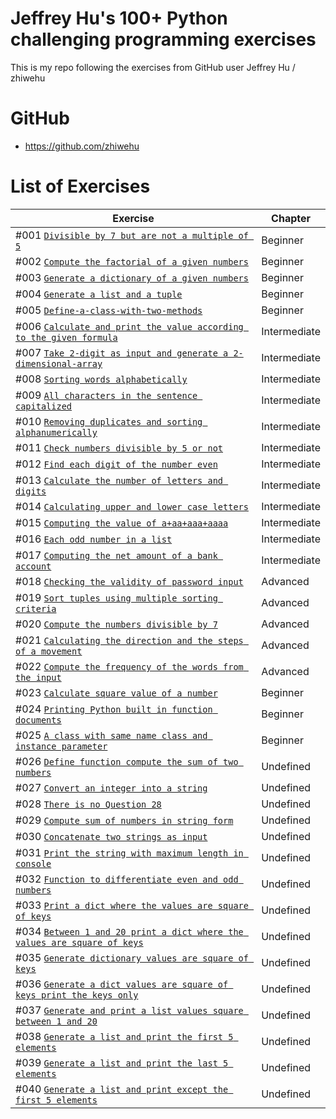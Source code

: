 # Jeffrey Hu's 100+ Python challenging programming exercises

This is my repo following the exercises from GitHub user Jeffrey Hu / zhiwehu

GitHub
========================================================

- https://github.com/zhiwehu

List of Exercises
========================================================

| Exercise | Chapter |
| --- | --- |
| #001 [`Divisible by 7 but are not a multiple of 5`](https://github.com/nihathalici/Jeffrey-Hus-100plus-Python-challenge-programming-exercises/tree/main/Level-01-Beginner/Question-1-divisible-by-7-but-are-not-a-multiple-of-5) | Beginner |
| #002 [`Compute the factorial of a given numbers`](https://github.com/nihathalici/Jeffrey-Hus-100plus-Python-challenge-programming-exercises/tree/main/Level-01-Beginner/Question-2-compute-the-factorial-of-a-given-numbers) | Beginner |
| #003 [`Generate a dictionary of a given numbers`](https://github.com/nihathalici/Jeffrey-Hus-100plus-Python-challenge-programming-exercises/tree/main/Level-01-Beginner/Question-3-generate-a-dictionary-of-a-given-numbers) | Beginner |
| #004 [`Generate a list and a tuple`](https://github.com/nihathalici/Jeffrey-Hus-100plus-Python-challenge-programming-exercises/tree/main/Level-01-Beginner/Question-4-generate-a-list-and-a-tuple) | Beginner |
| #005 [`Define-a-class-with-two-methods`](https://github.com/nihathalici/Jeffrey-Hus-100plus-Python-challenge-programming-exercises/tree/main/Level-01-Beginner/Question-5-Define-a-class-with-two-methods) | Beginner |
| #006 [`Calculate and print the value according to the given formula`](https://github.com/nihathalici/Jeffrey-Hus-100plus-Python-challenge-programming-exercises/tree/main/Level-02-Intermediate/Question-06-Calculate-and-print-the-value-according-to-the-given-formula) | Intermediate |
| #007 [`Take 2-digit as input and generate a 2-dimensional-array`](https://github.com/nihathalici/Jeffrey-Hus-100plus-Python-challenge-programming-exercises/tree/main/Level-02-Intermediate/Question-07-Take-2-digit-as-input-and-generate-a-2-dimensional-array) | Intermediate |
| #008 [`Sorting words alphabetically`](https://github.com/nihathalici/Jeffrey-Hus-100plus-Python-challenge-programming-exercises/tree/main/Level-02-Intermediate/Question-08-sorting-words-alphabetically) | Intermediate |
| #009 [`All characters in the sentence capitalized`](https://github.com/nihathalici/Jeffrey-Hus-100plus-Python-challenge-programming-exercises/tree/main/Level-02-Intermediate/Question-09-All-characters-in-the-sentence-capitalized) | Intermediate |
| #010 [`Removing duplicates and sorting alphanumerically`](https://github.com/nihathalici/Jeffrey-Hus-100plus-Python-challenge-programming-exercises/tree/main/Level-02-Intermediate/Question-10-Removing-duplicates-and-sorting-alphanumerically) | Intermediate |
| #011 [`Check numbers divisible by 5 or not`](https://github.com/nihathalici/Jeffrey-Hus-100plus-Python-challenge-programming-exercises/tree/main/Level-02-Intermediate/Question-11-Check-numbers-divisible-by-5-or-not) | Intermediate |
| #012 [`Find each digit of the number even`](https://github.com/nihathalici/Jeffrey-Hus-100plus-Python-challenge-programming-exercises/tree/main/Level-02-Intermediate/Question-12-Find-each-digit-of-the-number-even) | Intermediate |
| #013 [`Calculate the number of letters and digits`](https://github.com/nihathalici/Jeffrey-Hus-100plus-Python-challenge-programming-exercises/tree/main/Level-02-Intermediate/Question-13-Calculate-the-number-of-letters-and-digits) | Intermediate |
| #014 [`Calculating upper and lower case letters`](https://github.com/nihathalici/Jeffrey-Hus-100plus-Python-challenge-programming-exercises/tree/main/Level-02-Intermediate/Question-14-Calculating-upper-and-lower-case-letters) | Intermediate |
| #015 [`Computing the value of a+aa+aaa+aaaa`](https://github.com/nihathalici/Jeffrey-Hus-100plus-Python-challenge-programming-exercises/tree/main/Level-02-Intermediate/Question-15-Computing-the-value-of-a%2Baa%2Baaa%2Baaaa) | Intermediate |
| #016 [`Each odd number in a list`](https://github.com/nihathalici/Jeffrey-Hus-100plus-Python-challenge-programming-exercises/tree/main/Level-02-Intermediate/Question-16-each-odd-number-in-a-list) | Intermediate |
| #017 [`Computing the net amount of a bank account`](https://github.com/nihathalici/Jeffrey-Hus-100plus-Python-challenge-programming-exercises/tree/main/Level-02-Intermediate/Question-17-Computing-the-net-amount-of-a-bank-account) | Intermediate |
| #018 [`Checking the validity of password input`](https://github.com/nihathalici/Jeffrey-Hus-100plus-Python-challenge-programming-exercises/tree/main/Level-03-Advanced/Question-18-Checking-the-validity-of-password-input) | Advanced |
| #019 [`Sort tuples using multiple sorting criteria`](https://github.com/nihathalici/Jeffrey-Hus-100plus-Python-challenge-programming-exercises/tree/main/Level-03-Advanced/Question-19-Sort-tuples-using-multiple-sorting-criteria) | Advanced |
| #020 [`Compute the numbers divisible by 7`](https://github.com/nihathalici/Jeffrey-Hus-100plus-Python-challenge-programming-exercises/tree/main/Level-03-Advanced/Question-20-Compute-the-numbers-divisible-by-7) | Advanced |
| #021 [`Calculating the direction and the steps of a movement`](https://github.com/nihathalici/Jeffrey-Hus-100plus-Python-challenge-programming-exercises/tree/main/Level-03-Advanced/Question-21-Calculating-the-direction-and-the-steps-of-a-movement) | Advanced |
| #022 [`Compute the frequency of the words from the input`](https://github.com/nihathalici/Jeffrey-Hus-100plus-Python-challenge-programming-exercises/tree/main/Level-03-Advanced/Question-22-Compute-the-frequency-of-the-words-from-the-input) | Advanced |
| #023 [`Calculate square value of a number`](https://github.com/nihathalici/Jeffrey-Hus-100plus-Python-challenge-programming-exercises/tree/main/Level-01-Beginner/Question-23-Calculate-square-value-of-a-number) | Beginner |
| #024 [`Printing Python built in function documents`](https://github.com/nihathalici/Jeffrey-Hus-100plus-Python-challenge-programming-exercises/tree/main/Level-01-Beginner/Question-24-Printing-Python-built-in-function-documents) | Beginner |
| #025 [`A class with same name class and instance parameter`](https://github.com/nihathalici/Jeffrey-Hus-100plus-Python-challenge-programming-exercises/tree/main/Level-01-Beginner/Question-25-A-class-with-same-name-class-and-instance-parameter) | Beginner |
| #026 [`Define function compute the sum of two numbers`](https://github.com/nihathalici/Jeffrey-Hus-100plus-Python-challenge-programming-exercises/tree/main/Undefined-Level/Question-26-Define-function-compute-the-sum-of-two-numbers) | Undefined |
| #027 [`Convert an integer into a string`](https://github.com/nihathalici/Jeffrey-Hus-100plus-Python-challenge-programming-exercises/tree/main/Undefined-Level/Question-27-Convert-an-integer-into-a-string) | Undefined |
| #028 [`There is no Question 28`](https://github.com/nihathalici/Jeffrey-Hus-100plus-Python-challenge-programming-exercises/tree/main/Undefined-Level/Question-28-There-is-no-Question-28) | Undefined |
| #029 [`Compute sum of numbers in string form`](https://github.com/nihathalici/Jeffrey-Hus-100plus-Python-challenge-programming-exercises/tree/main/Undefined-Level/Question-29-Compute-sum-of-numbers-in-string-form) | Undefined |
| #030 [`Concatenate two strings as input`](https://github.com/nihathalici/Jeffrey-Hus-100plus-Python-challenge-programming-exercises/tree/main/Undefined-Level/Question-30-concatenate-two-strings-as-input) | Undefined |
| #031 [`Print the string with maximum length in console`](https://github.com/nihathalici/Jeffrey-Hus-100plus-Python-challenge-programming-exercises/tree/main/Undefined-Level/Question-31-Print-the-string-with-maximum-length-in-console) | Undefined |
| #032 [`Function to differentiate even and odd numbers`](https://github.com/nihathalici/Jeffrey-Hus-100plus-Python-challenge-programming-exercises/tree/main/Undefined-Level/Question-32-Function-to-differentiate-even-and-odd-numbers) | Undefined |
| #033 [`Print a dict where the values are square of keys`](https://github.com/nihathalici/Jeffrey-Hus-100plus-Python-challenge-programming-exercises/tree/main/Undefined-Level/Question-33-Print-a-dict-where-the-values-are-square-of-keys) | Undefined |
| #034 [`Between 1 and 20 print a dict where the values are square of keys`](https://github.com/nihathalici/Jeffrey-Hus-100plus-Python-challenge-programming-exercises/tree/main/Undefined-Level/Question-34-Between-1-and-20-print-a-dict-where-the-values-are-square-of-keys) | Undefined |
| #035 [`Generate dictionary values are square of keys`](https://github.com/nihathalici/Jeffrey-Hus-100plus-Python-challenge-programming-exercises/tree/main/Undefined-Level/Question-35-Generate-dictionary-values-are-square-of-keys) | Undefined |
| #036 [`Generate a dict values are square of keys print the keys only`](https://github.com/nihathalici/Jeffrey-Hus-100plus-Python-challenge-programming-exercises/tree/main/Undefined-Level/Question-36-Generate-a-dict-values-are-square-of-keys-print-the-keys-only) | Undefined |
| #037 [`Generate and print a list values square between 1 and 20`](https://github.com/nihathalici/Jeffrey-Hus-100plus-Python-challenge-programming-exercises/tree/main/Undefined-Level/Question-37-Generate-and-print-a-list-values-square-between-1-and-20) | Undefined |
| #038 [`Generate a list and print the first 5 elements`](https://github.com/nihathalici/Jeffrey-Hus-100plus-Python-challenge-programming-exercises/tree/main/Undefined-Level/Question-38-Generate-a-list-and-print-the-first-5-elements) | Undefined |
| #039 [`Generate a list and print the last 5 elements`](https://github.com/nihathalici/Jeffrey-Hus-100plus-Python-challenge-programming-exercises/tree/main/Undefined-Level/Question-39-Generate-a-list-and-print-the-last-5-elements) | Undefined |
| #040 [`Generate a list and print except the first 5 elements`](https://github.com/nihathalici/Jeffrey-Hus-100plus-Python-challenge-programming-exercises/tree/main/Undefined-Level/Question-40-Generate-a-list-and-print-except-the-first-5-elements) | Undefined |









